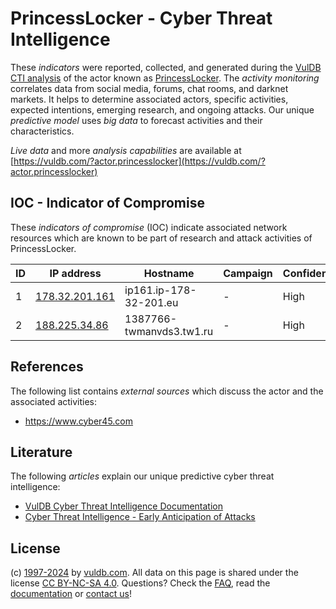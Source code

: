 # PrincessLocker - Cyber Threat Intelligence

These _indicators_ were reported, collected, and generated during the [VulDB CTI analysis](https://vuldb.com/?kb.cti) of the actor known as [PrincessLocker](https://vuldb.com/?actor.princesslocker). The _activity monitoring_ correlates data from social media, forums, chat rooms, and darknet markets. It helps to determine associated actors, specific activities, expected intentions, emerging research, and ongoing attacks. Our unique _predictive model_ uses _big data_ to forecast activities and their characteristics.

_Live data_ and more _analysis capabilities_ are available at [https://vuldb.com/?actor.princesslocker](https://vuldb.com/?actor.princesslocker)

## IOC - Indicator of Compromise

These _indicators of compromise_ (IOC) indicate associated network resources which are known to be part of research and attack activities of PrincessLocker.

ID | IP address | Hostname | Campaign | Confidence
-- | ---------- | -------- | -------- | ----------
1 | [178.32.201.161](https://vuldb.com/?ip.178.32.201.161) | ip161.ip-178-32-201.eu | - | High
2 | [188.225.34.86](https://vuldb.com/?ip.188.225.34.86) | 1387766-twmanvds3.tw1.ru | - | High

## References

The following list contains _external sources_ which discuss the actor and the associated activities:

* https://www.cyber45.com

## Literature

The following _articles_ explain our unique predictive cyber threat intelligence:

* [VulDB Cyber Threat Intelligence Documentation](https://vuldb.com/?kb.cti)
* [Cyber Threat Intelligence - Early Anticipation of Attacks](https://www.scip.ch/en/?labs.20201022)

## License

(c) [1997-2024](https://vuldb.com/?kb.changelog) by [vuldb.com](https://vuldb.com/?kb.about). All data on this page is shared under the license [CC BY-NC-SA 4.0](https://creativecommons.org/licenses/by-nc-sa/4.0/). Questions? Check the [FAQ](https://vuldb.com/?kb.faq), read the [documentation](https://vuldb.com/?kb) or [contact us](https://vuldb.com/?contact)!
